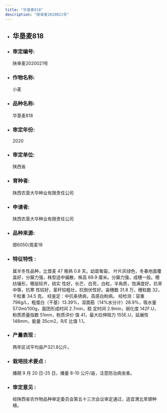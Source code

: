```yaml
---
title: "华垦麦818"
description: "陕审麦2020021号"
---
```

* ## 华垦麦818
* ###  审定编号:  
   陕审麦2020021号

*  ### 作物名称:  
   小麦

*   ###  品种名称: 
    华垦麦818

*   ### 审定年份: 
    2020

*   ### 审定单位:  
    陕西省

*   ### 育种者:  
    陕西农垦大华种业有限责任公司

*   ### 申请者:  
    陕西农垦大华种业有限责任公司

*   ### 品种来源:  
    邯6050/周麦18

*   ### 特征特性 : 
    属半冬性品种，比晋麦 47 晚熟 0.8 天。幼苗匍匐， 叶片灰绿色，冬春地面覆盖好，分蘖力强，株型适中偏散，株高 69.9 厘米。分蘖力强，成穗一般。穂纺锤形，穂层较齐，结实 性好。长芒、白壳，白粒，半角质，饱满度好。抗旱中等，抗寒 性较好，茎秆较粗壮，抗倒伏性好。亩穗数 31.8 万，穗粒数 32，
千粒重 34.5 克。 
经鉴定：中抗条锈病，高感白粉病。
经检测：容重 796g/L，粗蛋白（干基）13.39%，湿面筋（14%水分计）28.9%，吸水量 57.0ml/100g，面团形成时间 2.7min，稳 定时间 2.9min，弱化度 142F.U，粉质质量指数 51mm，粉质评价 值 41，最大拉伸阻力 155E.U，延展性 148mm，能量 35cm2，R/E 比值 1.1。

*   ### 产量表现 : 
    两年区试平均亩产321.8公斤。

*   ### 栽培技术要点 : 
    播期 9 月 20 日-25 日，播量 8-10 公斤/亩，注意防治病虫害。

*   ### 审定意见 : 
    经陕西省农作物品种审定委员会第五十三次会议审定通过，适宜渭北旱塬种植。
